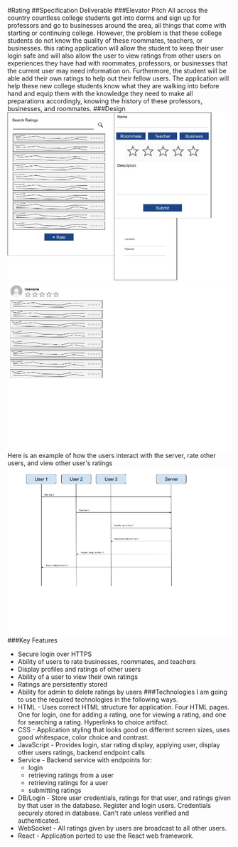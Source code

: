 #Rating
##Specification Deliverable
###Elevator Pitch
All across the country countless college students get into dorms and sign up for professors and go to businesses around the area, all things that come with starting or continuing college. However, the problem is that these college students do not know the quality of these roommates, teachers, or businesses. this rating application will allow the student to keep their user login safe and will also allow the user to view ratings from other users on experiences they have had with roommates, professors, or businesses that the current user may need information on. Furthermore, the student will be able add their own ratings to help out their fellow users. The application will help these new college students know what they are walking into before hand and equip them with the knowledge they need to make all preparations accordingly, knowing the history of these professors, businesses, and roommates.
###Design
![](/assets/images/One.jpg)
![](/assets/images/Two.jpg)
Here is an example of how the users interact with the server, rate other users, and view other user's ratings
![Here is an example of how the users interact with the server, rate other users, and view other user's ratings](/assets/images/Three.jpg)
###Key Features
- Secure login over HTTPS
- Ability of users to rate businesses, roommates, and teachers
- Display profiles and ratings of other users
- Ability of a user to view their own ratings
- Ratings are persistently stored
- Ability for admin to delete ratings by users
###Technologies
I am going to use the required technologies in the following ways.
- HTML - Uses correct HTML structure for application. Four HTML pages. One for login, one for adding a rating, one for viewing a rating, and one for searching a rating. Hyperlinks to choice artifact.
- CSS - Application styling that looks good on different screen sizes, uses good whitespace, color choice and contrast.
- JavaScript - Provides login, star rating display, applying user, display other users ratings, backend endpoint calls
- Service - Backend service with endpoints for:
    - login
    - retrieving ratings from a user
    - retrieving ratings for a user
    - submitting ratings
- DB/Login - Store user credentials, ratings for that user, and ratings given by that user in the database. Register and login users. Credentials securely stored in database. Can't rate unless verified and authenticated.
- WebSocket - All ratings given by users are broadcast to all other users.
- React - Application ported to use the React web framework.
